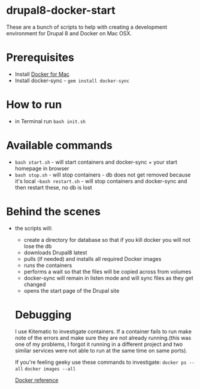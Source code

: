 # drupal8-docker-start
  These are a bunch of scripts to help with creating a development environment for Drupal 8 and Docker on Mac OSX.

# Prerequisites

- Install [Docker for Mac](https://www.docker.com/docker-mac)
- Install docker-sync - 
```gem install docker-sync```

# How to run
- in Terminal run ```bash init.sh```

# Available commands
- ```bash start.sh``` - will start containers and docker-sync + your start homepage in browser
- ```bash stop.sh``` - will stop containers - db does not get removed because it's local
-```bash restart.sh``` - will stop containers and docker-sync and then restart these, no db is lost


# Behind the scenes
- the scripts will:
  - create a directory for database so that if you kill docker you will not lose the db 
  - downloads Drupal8 latest
  - pulls (if needed) and installs all required Docker images
  - runs the containers 
  - performs a wait so that the files will be copied across from volumes
  - docker-sync will remain in listen mode and will sync files as they get changed
  - opens the start page of the Drupal site
  
  # Debugging
  I use Kitematic to investigate containers. If a container fails to run make note of the errors and make sure they are not already running.(this was one of my problems, I forgot it running in a different project and two similar services were not able to run at the same time on same ports).
  
  If you're feeling geeky use these commands to investigate:
  ```docker ps --all```
  ```docker images --all```
  
  [Docker reference](https://docs.docker.com/engine/reference/commandline/ps/)